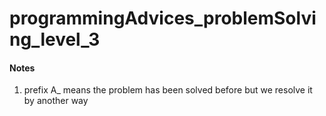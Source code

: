 # programmingAdvices_problemSolving_level_3


#### Notes
1. prefix A_ means the problem has been solved before but we resolve it by another way